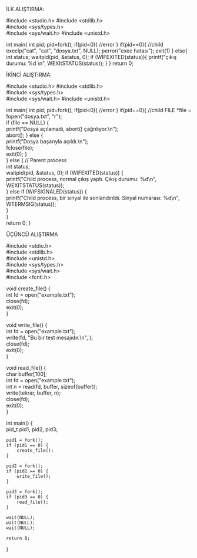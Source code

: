 

İLK ALIŞTIRMA:

#include <studio.h>
#include <stdlib.h>  
#include <sys/types.h>  
#include <sys/wait.h> 
#include <unistd.h>

int main{
     int pid;
     pid=fork();
    if(pid<0){
             //error
}
    if(pid==0){
             //child
      execlp("cat", "cat", "dosya.txt", NULL);
      perror("exec hatası");
      exit(1)
      }
     else{
        int status;
        waitpid(pid, &status, 0);
        if (WİFEXITED(status)){
          printf("çıkış durumu: %d \n", WEXItSTATUS(status));
}
          }
return 0;


 İKİNCİ ALIŞTIRMA:

 
#include <studio.h>
#include <stdlib.h>  
#include <sys/types.h>  
#include <sys/wait.h> 
#include <unistd.h>

int main{
     int pid;
     pid=fork();
     if(pid<0){
             //error
}
    if(pid==0){
             //child
      FILE *file = fopen("dosya.txt", "r");  
        if (file == NULL) {  
            printf("Dosya açılamadı, abort() çağrılıyor.\n");  
            abort(); 
        } else {  
            printf("Dosya başarıyla açıldı.\n");  
            fclose(file);  
            exit(0); 
        }  
    } else { // Parent process  
        int status;  
        waitpid(pid, &status, 0);
        if (WIFEXITED(status)) {  
            printf("Child process, normal çıkış yaptı. Çıkış durumu: %d\n", WEXITSTATUS(status));  
        } else if (WIFSIGNALED(status)) {  
            printf("Child process, bir sinyal ile sonlandırıldı. Sinyal numarası: %d\n", WTERMSIG(status));  
        }  
    }  
return 0;
}


  ÜÇÜNCÜ ALIŞTIRMA

#include <stdio.h>  
#include <stdlib.h>  
#include <unistd.h>  
#include <sys/types.h>  
#include <sys/wait.h>  
#include <fcntl.h>  

void create_file() {  
     int fd = open("example.txt");  
    close(fd);  
    exit(0);  
}  

void write_file() {  
     int fd = open("example.txt");  
    write(fd, "Bu bir test mesajıdır.\n", );  
    close(fd);  
    exit(0);  
}  

  void read_file() {  
     char buffer[100];  
     int fd = open("example.txt");  
     int n = read(fd, buffer, sizeof(buffer));  
    write(tekrar, buffer, n);  
    close(fd);  
    exit(0);  
}  

int main() {  
    pid_t pid1, pid2, pid3;  

    pid1 = fork();  
    if (pid1 == 0) {  
        create_file();  
    }  

    pid2 = fork();  
    if (pid2 == 0) {  
        write_file();  
    }  

    pid3 = fork();  
    if (pid3 == 0) {  
        read_file();  
    }  

    wait(NULL);  
    wait(NULL);  
    wait(NULL);  

    return 0;  
}

